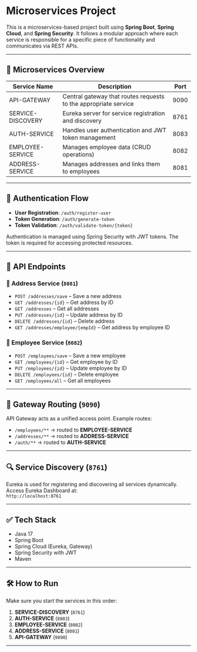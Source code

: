 # Microservices Project

This is a microservices-based project built using **Spring Boot**, **Spring Cloud**, and **Spring Security**. It follows a modular approach where each service is responsible for a specific piece of functionality and communicates via REST APIs.

---

## 🧱 Microservices Overview

| Service Name      | Description                                                   | Port  |
|-------------------|---------------------------------------------------------------|-------|
| API-GATEWAY       | Central gateway that routes requests to the appropriate service | 9090  |
| SERVICE-DISCOVERY | Eureka server for service registration and discovery           | 8761  |
| AUTH-SERVICE      | Handles user authentication and JWT token management           | 8083  |
| EMPLOYEE-SERVICE  | Manages employee data (CRUD operations)                        | 8082  |
| ADDRESS-SERVICE   | Manages addresses and links them to employees                  | 8081  |

---

## 🔐 Authentication Flow

- **User Registration**: `/auth/register-user`
- **Token Generation**: `/auth/generate-token`
- **Token Validation**: `/auth/validate-token/{token}`

Authentication is managed using Spring Security with JWT tokens. The token is required for accessing protected resources.

---

## 🔄 API Endpoints

### 📘 Address Service (`8081`)
- `POST /addresses/save` – Save a new address
- `GET /addresses/{id}` – Get address by ID
- `GET /addresses` – Get all addresses
- `PUT /addresses/{id}` – Update address by ID
- `DELETE /addresses/{id}` – Delete address
- `GET /addresses/employee/{empId}` – Get address by employee ID

### 👤 Employee Service (`8082`)
- `POST /employees/save` – Save a new employee
- `GET /employees/{id}` – Get employee by ID
- `PUT /employees/{id}` – Update employee by ID
- `DELETE /employees/{id}` – Delete employee
- `GET /employees/all` – Get all employees

---

## 🚪 Gateway Routing (`9090`)
API Gateway acts as a unified access point. Example routes:
- `/employees/**` → routed to **EMPLOYEE-SERVICE**
- `/addresses/**` → routed to **ADDRESS-SERVICE**
- `/auth/**` → routed to **AUTH-SERVICE**

---

## 🔍 Service Discovery (`8761`)
Eureka is used for registering and discovering all services dynamically.  
Access Eureka Dashboard at:  
`http://localhost:8761`

---

## ✅ Tech Stack

- Java 17
- Spring Boot
- Spring Cloud (Eureka, Gateway)
- Spring Security with JWT
- Maven

---

## 🛠️ How to Run

Make sure you start the services in this order:

1. **SERVICE-DISCOVERY** (`8761`)
2. **AUTH-SERVICE** (`8083`)
3. **EMPLOYEE-SERVICE** (`8082`)
4. **ADDRESS-SERVICE** (`8081`)
5. **API-GATEWAY** (`9090`)

---


